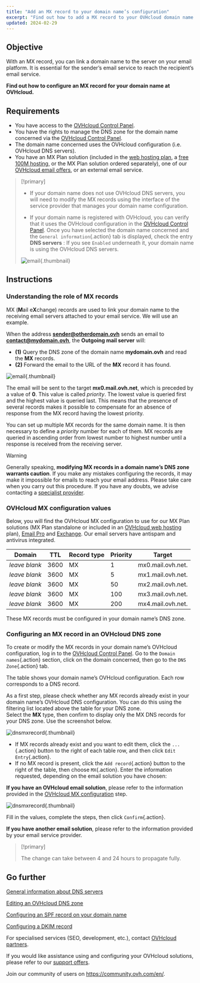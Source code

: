 ```yaml
---
title: "Add an MX record to your domain name’s configuration"
excerpt: "Find out how to add a MX record to your OVHcloud domain name’s configuration"
updated: 2024-02-29
---
```


## Objective

With an MX record, you can link a domain name to the server on your email platform. It is essential for the sender’s email service to reach the recipient’s email service.

**Find out how to configure an MX record for your domain name at OVHcloud.**

## Requirements

- You have access to the [OVHcloud Control Panel](manager.).
- You have the rights to manage the DNS zone for the domain name concerned via the [OVHcloud Control Panel](manager.).
- The domain name concerned uses the OVHcloud configuration (i.e. OVHcloud DNS servers).
- You have an MX Plan solution (included in the [web hosting plan](hosting.), a [free 100M hosting](domains-free-hosting.), or the MX Plan solution ordered separately), one of our [OVHcloud email offers](emails.), or an external email service.

> [!primary]
>
> - If your domain name does not use OVHcloud DNS servers, you will need to modify the MX records using the interface of the service provider that manages your domain name configuration.
>
> - If your domain name is registered with OVHcloud, you can verify that it uses the OVHcloud configuration in the [OVHcloud Control Panel](manager.). Once you have selected the domain name concerned and the `General information`{.action} tab is displayed, check the entry **DNS servers** : If you see `Enabled` underneath it, your domain name is using the OVHcloud DNS servers.
>
> ![email](dns-servers-enabled.png){.thumbnail}

## Instructions

### Understanding the role of MX records 

MX (**M**ail e**X**change) records are used to link your domain name to the receiving email servers attached to your email service. We will use an example.

When the address **sender@otherdomain.ovh** sends an email to **contact@mydomain.ovh**, the **Outgoing mail server** will:
- **(1)** Query the DNS zone of the domain name **mydomain.ovh** and read the **MX** records.
- **(2)** Forward the email to the URL of the **MX** record it has found.

![email](mx-dns-resolution.png){.thumbnail}

The email will be sent to the target **mx0.mail.ovh.net**, which is preceded by a value of **0**. This value is called *priority*. The lowest value is queried first and the highest value is queried last. This means that the presence of several records makes it possible to compensate for an absence of response from the MX record having the lowest priority.

You can set up multiple MX records for the same domain name. It is then necessary to define a *priority* number for each of them. MX records are queried in ascending order from lowest number to highest number until a response is received from the receiving server.

> [!warning]
>
> Generally speaking, **modifying MX records in a domain name’s DNS zone warrants caution**. If you make any mistakes configuring the records, it may make it impossible for emails to reach your email address. Please take care when you carry out this procedure.
> If you have any doubts, we advise contacting a [specialist provider](partner.).

### OVHcloud MX configuration values <a name="mxovhcloud"></a>

Below, you will find the OVHcloud MX configuration to use for our MX Plan solutions (MX Plan standalone or included in an [OVHcloud web hosting](hosting.) plan), [Email Pro](email-pro.) and [Exchange](emails.). Our email servers have antispam and antivirus integrated.

|Domain|TTL|Record type|Priority|Target|
|---|---|---|---|---|
|*leave blank*|3600|MX|1|mx0.mail.ovh.net.|
|*leave blank*|3600|MX|5|mx1.mail.ovh.net.|
|*leave blank*|3600|MX|50|mx2.mail.ovh.net.|
|*leave blank*|3600|MX|100|mx3.mail.ovh.net.|
|*leave blank*|3600|MX|200|mx4.mail.ovh.net.|

These MX records must be configured in your domain name’s DNS zone.

### Configuring an MX record in an OVHcloud DNS zone

To create or modify the MX records in your domain name’s OVHcloud configuration, log in to the [OVHcloud Control Panel](manager.). Go to the `Domain names`{.action} section, click on the domain concerned, then go to the `DNS Zone`{.action} tab.

The table shows your domain name’s OVHcloud configuration. Each row corresponds to a DNS record.

As a first step, please check whether any MX records already exist in your domain name’s OVHcloud DNS configuration. You can do this using the filtering list located above the table for your DNS zone.<br>
Select the **MX** type, then confirm to display only the MX DNS records for your DNS zone. Use the screenshot below.

![dnsmxrecord](mx-entries-research.png){.thumbnail}

- If MX records already exist and you want to edit them, click the `...`{.action} button to the right of each table row, and then click `Edit Entry`{.action}.
- If no MX record is present, click the `Add record`{.action} button to the right of the table, then choose `MX`{.action}. Enter the information requested, depending on the email solution you have chosen:

**If you have an OVHcloud email solution**, please refer to the information provided in the [OVHcloud MX configuration](#mxovhcloud.) step.

![dnsmxrecord](modify-a-dns-zone-record-mx-step-1.png){.thumbnail}

Fill in the values, complete the steps, then click `Confirm`{.action}.

**If you have another email solution**, please refer to the information provided by your email service provider.

> [!primary]
>
> The change can take between 4 and 24 hours to propagate fully.
>

## Go further

[General information about DNS servers](dns_server_general_information1.)

[Editing an OVHcloud DNS zone](dns_zone_edit1.)

[Configuring an SPF record on your domain name](dns_zone_spf1.)

[Configuring a DKIM record](dns_zone_dkim1.)

For specialised services (SEO, development, etc.), contact [OVHcloud partners](partner.).

If you would like assistance using and configuring your OVHcloud solutions, please refer to our [support offers](support.).

Join our community of users on <https://community.ovh.com/en/>.